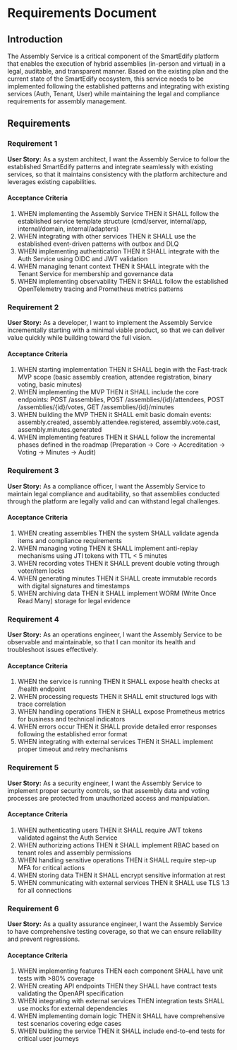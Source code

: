 # Requirements Document

## Introduction

The Assembly Service is a critical component of the SmartEdify platform that enables the execution of hybrid assemblies (in-person and virtual) in a legal, auditable, and transparent manner. Based on the existing plan and the current state of the SmartEdify ecosystem, this service needs to be implemented following the established patterns and integrating with existing services (Auth, Tenant, User) while maintaining the legal and compliance requirements for assembly management.

## Requirements

### Requirement 1

**User Story:** As a system architect, I want the Assembly Service to follow the established SmartEdify patterns and integrate seamlessly with existing services, so that it maintains consistency with the platform architecture and leverages existing capabilities.

#### Acceptance Criteria

1. WHEN implementing the Assembly Service THEN it SHALL follow the established service template structure (cmd/server, internal/app, internal/domain, internal/adapters)
2. WHEN integrating with other services THEN it SHALL use the established event-driven patterns with outbox and DLQ
3. WHEN implementing authentication THEN it SHALL integrate with the Auth Service using OIDC and JWT validation
4. WHEN managing tenant context THEN it SHALL integrate with the Tenant Service for membership and governance data
5. WHEN implementing observability THEN it SHALL follow the established OpenTelemetry tracing and Prometheus metrics patterns

### Requirement 2

**User Story:** As a developer, I want to implement the Assembly Service incrementally starting with a minimal viable product, so that we can deliver value quickly while building toward the full vision.

#### Acceptance Criteria

1. WHEN starting implementation THEN it SHALL begin with the Fast-track MVP scope (basic assembly creation, attendee registration, binary voting, basic minutes)
2. WHEN implementing the MVP THEN it SHALL include the core endpoints: POST /assemblies, POST /assemblies/{id}/attendees, POST /assemblies/{id}/votes, GET /assemblies/{id}/minutes
3. WHEN building the MVP THEN it SHALL emit basic domain events: assembly.created, assembly.attendee.registered, assembly.vote.cast, assembly.minutes.generated
4. WHEN implementing features THEN it SHALL follow the incremental phases defined in the roadmap (Preparation → Core → Accreditation → Voting → Minutes → Audit)

### Requirement 3

**User Story:** As a compliance officer, I want the Assembly Service to maintain legal compliance and auditability, so that assemblies conducted through the platform are legally valid and can withstand legal challenges.

#### Acceptance Criteria

1. WHEN creating assemblies THEN the system SHALL validate agenda items and compliance requirements
2. WHEN managing voting THEN it SHALL implement anti-replay mechanisms using JTI tokens with TTL < 5 minutes
3. WHEN recording votes THEN it SHALL prevent double voting through voter/item locks
4. WHEN generating minutes THEN it SHALL create immutable records with digital signatures and timestamps
5. WHEN archiving data THEN it SHALL implement WORM (Write Once Read Many) storage for legal evidence

### Requirement 4

**User Story:** As an operations engineer, I want the Assembly Service to be observable and maintainable, so that I can monitor its health and troubleshoot issues effectively.

#### Acceptance Criteria

1. WHEN the service is running THEN it SHALL expose health checks at /health endpoint
2. WHEN processing requests THEN it SHALL emit structured logs with trace correlation
3. WHEN handling operations THEN it SHALL expose Prometheus metrics for business and technical indicators
4. WHEN errors occur THEN it SHALL provide detailed error responses following the established error format
5. WHEN integrating with external services THEN it SHALL implement proper timeout and retry mechanisms

### Requirement 5

**User Story:** As a security engineer, I want the Assembly Service to implement proper security controls, so that assembly data and voting processes are protected from unauthorized access and manipulation.

#### Acceptance Criteria

1. WHEN authenticating users THEN it SHALL require JWT tokens validated against the Auth Service
2. WHEN authorizing actions THEN it SHALL implement RBAC based on tenant roles and assembly permissions
3. WHEN handling sensitive operations THEN it SHALL require step-up MFA for critical actions
4. WHEN storing data THEN it SHALL encrypt sensitive information at rest
5. WHEN communicating with external services THEN it SHALL use TLS 1.3 for all connections

### Requirement 6

**User Story:** As a quality assurance engineer, I want the Assembly Service to have comprehensive testing coverage, so that we can ensure reliability and prevent regressions.

#### Acceptance Criteria

1. WHEN implementing features THEN each component SHALL have unit tests with >80% coverage
2. WHEN creating API endpoints THEN they SHALL have contract tests validating the OpenAPI specification
3. WHEN integrating with external services THEN integration tests SHALL use mocks for external dependencies
4. WHEN implementing domain logic THEN it SHALL have comprehensive test scenarios covering edge cases
5. WHEN building the service THEN it SHALL include end-to-end tests for critical user journeys